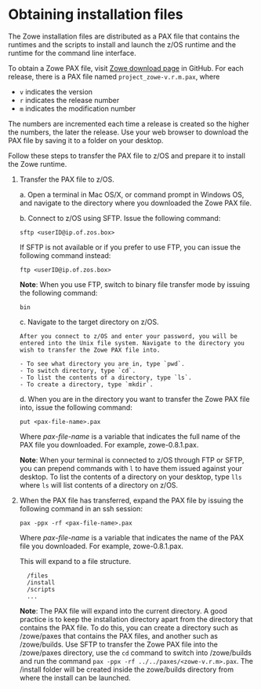 # Obtaining installation files

The Zowe installation files are distributed as a PAX file that contains the runtimes and the scripts to install and launch the z/OS runtime and the runtime for the command line interface.

To obtain a Zowe PAX file, visit [Zowe download page](https://github.com/gizafoundation/Downloads/releases) in GitHub. For each release, there is a PAX file named `project_zowe-v.r.m.pax`, where

- `v` indicates the version
- `r` indicates the release number
- `m` indicates the modification number

The numbers are incremented each time a release is created so the higher the numbers, the later the release.  Use your web browser to download the PAX file by saving it to a folder on your desktop.

Follow these steps to transfer the PAX file to z/OS and prepare it to install the Zowe runtime.

1. Transfer the PAX file to z/OS.

    a. Open a terminal in Mac OS/X, or command prompt in Windows OS, and navigate to the directory where you downloaded the Zowe PAX file.

    b. Connect to z/OS using SFTP. Issue the following command:

     ```
     sftp <userID@ip.of.zos.box>
     ```

     If SFTP is not available or if you prefer to use FTP, you can issue the following command instead:

     ```
     ftp <userID@ip.of.zos.box>
     ```

     **Note**: When you use FTP, switch to binary file transfer mode by issuing the following command:

     ```
     bin
     ```

    c. Navigate to the target directory on z/OS.

       After you connect to z/OS and enter your password, you will be entered into the Unix file system. Navigate to the directory you wish to transfer the Zowe PAX file into.

       - To see what directory you are in, type `pwd`.
       - To switch directory, type `cd`.
       - To list the contents of a directory, type `ls`.
       - To create a directory, type `mkdir`.   

    d. When you are in the directory you want to transfer the Zowe PAX file into, issue the following command:

     ```
     put <pax-file-name>.pax
     ```

    Where _pax-file-name_ is a variable that indicates the full name of the PAX file you downloaded. For example, zowe-0.8.1.pax.

    **Note**: When your terminal is connected to z/OS through FTP or SFTP, you can prepend commands with `l` to have them issued against your desktop.  To list the contents of a directory on your desktop, type `lls` where `ls` will list contents of a directory on z/OS.  

2. When the PAX file has transferred, expand the PAX file by issuing the following command in an ssh session:

    ```
    pax -ppx -rf <pax-file-name>.pax
    ```  

    Where _pax-file-name_ is a variable that indicates the name of the PAX file you downloaded. For example, zowe-0.8.1.pax.



    This will expand to a file structure.

    ```
      /files
      /install
      /scripts
      ...
    ```

     **Note**: The PAX file will expand into the current directory. A good practice is to keep the installation directory apart from the directory that contains the PAX file.  To do this, you can create a directory such as /zowe/paxes that contains the PAX files, and another such as /zowe/builds.  Use SFTP to transfer the Zowe PAX file into the /zowe/paxes directory, use the `cd` command to switch into /zowe/builds and run the command `pax -ppx -rf ../../paxes/<zowe-v.r.m>.pax`.  The /install folder will be created inside the zowe/builds directory from where the install can be launched.
